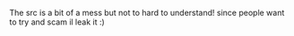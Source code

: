 The src is a bit of a mess but not to hard to understand!
since people want to try and scam il leak it :)
